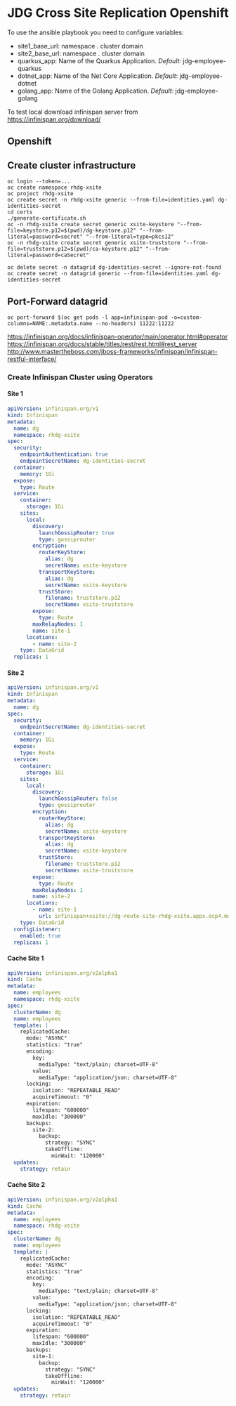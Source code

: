 # JDG Cross Site Replication Openshift

To use the ansible playbook you need to configure variables: 
* site1_base_url: namespace . cluster domain
* site2_base_url: namespace . cluster domain
* quarkus_app:  Name of the Quarkus Application.  _Default_: jdg-employee-quarkus
* dotnet_app:   Name of the Net Core Application. _Default_: jdg-employee-dotnet
* golang_app:   Name of the Golang Application.   _Default_: jdg-employee-golang


To test local download infinispan server from https://infinispan.org/download/

## Openshift

## Create cluster infrastructure
```
oc login --token=...
oc create namespace rhdg-xsite
oc project rhdg-xsite
oc create secret -n rhdg-xsite generic --from-file=identities.yaml dg-identities-secret
cd certs
./generate-certificate.sh
oc -n rhdg-xsite create secret generic xsite-keystore "--from-file=keystore.p12=$(pwd)/dg-keystore.p12" "--from-literal=password=secret" "--from-literal=type=pkcs12"
oc -n rhdg-xsite create secret generic xsite-truststore "--from-file=truststore.p12=$(pwd)/ca-keystore.p12" "--from-literal=password=caSecret"
```

```
oc delete secret -n datagrid dg-identities-secret --ignore-not-found
oc create secret -n datagrid generic --from-file=identities.yaml dg-identities-secret
```

## Port-Forward datagrid
```
oc port-forward $(oc get pods -l app=infinispan-pod -o=custom-columns=NAME:.metadata.name --no-headers) 11222:11222
```

https://infinispan.org/docs/infinispan-operator/main/operator.html#operator
https://infinispan.org/docs/stable/titles/rest/rest.html#rest_server
http://www.mastertheboss.com/jboss-frameworks/infinispan/infinispan-restful-interface/

### Create Infinispan Cluster using Operators

#### Site 1
```yaml
apiVersion: infinispan.org/v1
kind: Infinispan
metadata:
  name: dg
  namespace: rhdg-xsite
spec:
  security:
    endpointAuthentication: true
    endpointSecretName: dg-identities-secret
  container:
    memory: 1Gi
  expose:
    type: Route
  service:
    container:
      storage: 1Gi
    sites:
      local:
        discovery:
          launchGossipRouter: true
          type: gossiprouter
        encryption:
          routerKeyStore:
            alias: dg
            secretName: xsite-keystore
          transportKeyStore:
            alias: dg
            secretName: xsite-keystore
          trustStore:
            filename: truststore.p12
            secretName: xsite-truststore
        expose:
          type: Route
        maxRelayNodes: 1
        name: site-1
      locations:
        - name: site-2
    type: DataGrid
  replicas: 1
```

#### Site 2
```yaml
apiVersion: infinispan.org/v1
kind: Infinispan
metadata:
  name: dg
spec:
  security:
    endpointSecretName: dg-identities-secret
  container:
    memory: 1Gi
  expose:
    type: Route
  service:
    container:
      storage: 1Gi
    sites:
      local:
        discovery:
          launchGossipRouter: false
          type: gossiprouter
        encryption:
          routerKeyStore:
            alias: dg
            secretName: xsite-keystore
          transportKeyStore:
            alias: dg
            secretName: xsite-keystore
          trustStore:
            filename: truststore.p12
            secretName: xsite-truststore
        expose:
          type: Route
        maxRelayNodes: 1
        name: site-2
      locations:
        - name: site-1
          url: infinispan+xsite://dg-route-site-rhdg-xsite.apps.ocp4.masales.cloud:443
    type: DataGrid
  configListener:
    enabled: true
  replicas: 1
```

#### Cache Site 1
```yaml
apiVersion: infinispan.org/v2alpha1
kind: Cache
metadata:  
  name: employees
  namespace: rhdg-xsite
spec:
  clusterName: dg
  name: employees
  template: |
    replicatedCache: 
      mode: "ASYNC"
      statistics: "true"
      encoding: 
        key: 
          mediaType: "text/plain; charset=UTF-8"
        value: 
          mediaType: "application/json; charset=UTF-8"
      locking: 
        isolation: "REPEATABLE_READ"
        acquireTimeout: "0"
      expiration: 
        lifespan: "600000"
        maxIdle: "300000"
      backups: 
        site-2: 
          backup: 
            strategy: "SYNC"
            takeOffline: 
              minWait: "120000"      
  updates:
    strategy: retain
```

#### Cache Site 2
```yaml
apiVersion: infinispan.org/v2alpha1
kind: Cache
metadata:  
  name: employees
  namespace: rhdg-xsite
spec:
  clusterName: dg
  name: employees
  template: |
    replicatedCache: 
      mode: "ASYNC"
      statistics: "true"
      encoding: 
        key: 
          mediaType: "text/plain; charset=UTF-8"
        value: 
          mediaType: "application/json; charset=UTF-8"
      locking: 
        isolation: "REPEATABLE_READ"
        acquireTimeout: "0"
      expiration: 
        lifespan: "600000"
        maxIdle: "300000"
      backups: 
        site-1: 
          backup: 
            strategy: "SYNC"
            takeOffline: 
              minWait: "120000"
  updates:
    strategy: retain
```